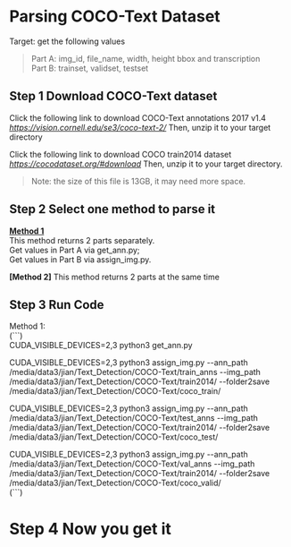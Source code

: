 # Parsing COCO-Text Dataset

Target: get the following values  
> Part A: img_id, file_name, width, height bbox and transcription  
> Part B: trainset, validset, testset

## Step 1 Download COCO-Text dataset
Click the following link to download COCO-Text annotations 2017 v1.4  
*https://vision.cornell.edu/se3/coco-text-2/*
Then, unzip it to your target directory

Click the following link to download COCO train2014 dataset  
*https://cocodataset.org/#download*
Then, unzip it to your target directory.  
> Note: the size of this file is 13GB, it may need more space.

## Step 2 Select one method to parse it

**[Method 1](https://github.com/jiansfoggy/CODE-SHOW/tree/master/Python/Parsing_COCO-Text_Dataset/Method1)**  
This method returns 2 parts separately.  
Get values in Part A via get_ann.py;  
Get values in Part B via assign_img.py.

**[Method 2]**
This method returns 2 parts at the same time 

## Step 3 Run Code  
Method 1:  
(```)  
CUDA_VISIBLE_DEVICES=2,3 python3 get_ann.py

CUDA_VISIBLE_DEVICES=2,3 python3 assign_img.py --ann_path /media/data3/jian/Text_Detection/COCO-Text/train_anns --img_path /media/data3/jian/Text_Detection/COCO-Text/train2014/ --folder2save /media/data3/jian/Text_Detection/COCO-Text/coco_train/

CUDA_VISIBLE_DEVICES=2,3 python3 assign_img.py --ann_path /media/data3/jian/Text_Detection/COCO-Text/test_anns --img_path /media/data3/jian/Text_Detection/COCO-Text/train2014/ --folder2save /media/data3/jian/Text_Detection/COCO-Text/coco_test/

CUDA_VISIBLE_DEVICES=2,3 python3 assign_img.py --ann_path /media/data3/jian/Text_Detection/COCO-Text/val_anns --img_path /media/data3/jian/Text_Detection/COCO-Text/train2014/ --folder2save /media/data3/jian/Text_Detection/COCO-Text/coco_valid/  
(```)

# Step 4 Now you get it
